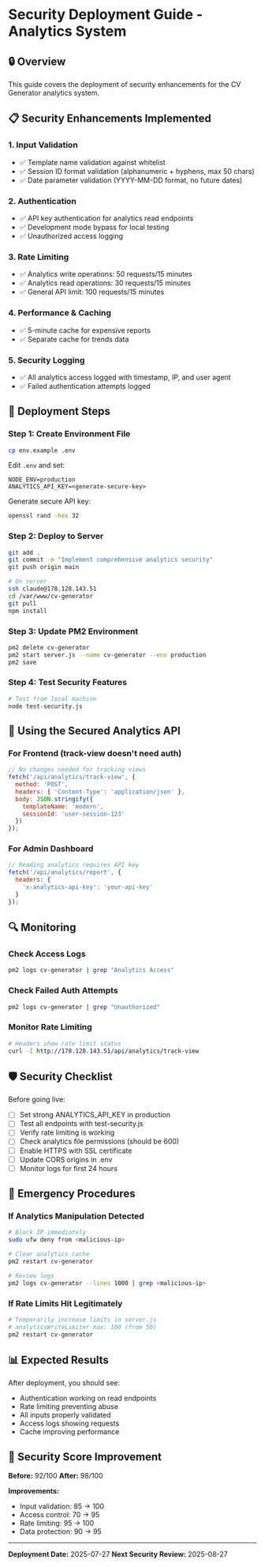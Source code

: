 # Security Deployment Guide - Analytics System

## 🔒 Overview
This guide covers the deployment of security enhancements for the CV Generator analytics system.

## 📋 Security Enhancements Implemented

### 1. Input Validation
- ✅ Template name validation against whitelist
- ✅ Session ID format validation (alphanumeric + hyphens, max 50 chars)
- ✅ Date parameter validation (YYYY-MM-DD format, no future dates)

### 2. Authentication
- ✅ API key authentication for analytics read endpoints
- ✅ Development mode bypass for local testing
- ✅ Unauthorized access logging

### 3. Rate Limiting
- ✅ Analytics write operations: 50 requests/15 minutes
- ✅ Analytics read operations: 30 requests/15 minutes
- ✅ General API limit: 100 requests/15 minutes

### 4. Performance & Caching
- ✅ 5-minute cache for expensive reports
- ✅ Separate cache for trends data

### 5. Security Logging
- ✅ All analytics access logged with timestamp, IP, and user agent
- ✅ Failed authentication attempts logged

## 🚀 Deployment Steps

### Step 1: Create Environment File
```bash
cp env.example .env
```

Edit `.env` and set:
```env
NODE_ENV=production
ANALYTICS_API_KEY=<generate-secure-key>
```

Generate secure API key:
```bash
openssl rand -hex 32
```

### Step 2: Deploy to Server
```bash
git add .
git commit -m "Implement comprehensive analytics security"
git push origin main

# On server
ssh claude@178.128.143.51
cd /var/www/cv-generator
git pull
npm install
```

### Step 3: Update PM2 Environment
```bash
pm2 delete cv-generator
pm2 start server.js --name cv-generator --env production
pm2 save
```

### Step 4: Test Security Features
```bash
# Test from local machine
node test-security.js
```

## 📱 Using the Secured Analytics API

### For Frontend (track-view doesn't need auth)
```javascript
// No changes needed for tracking views
fetch('/api/analytics/track-view', {
  method: 'POST',
  headers: { 'Content-Type': 'application/json' },
  body: JSON.stringify({ 
    templateName: 'modern', 
    sessionId: 'user-session-123' 
  })
});
```

### For Admin Dashboard
```javascript
// Reading analytics requires API key
fetch('/api/analytics/report', {
  headers: { 
    'x-analytics-api-key': 'your-api-key' 
  }
});
```

## 🔍 Monitoring

### Check Access Logs
```bash
pm2 logs cv-generator | grep "Analytics Access"
```

### Check Failed Auth Attempts
```bash
pm2 logs cv-generator | grep "Unauthorized"
```

### Monitor Rate Limiting
```bash
# Headers show rate limit status
curl -I http://178.128.143.51/api/analytics/track-view
```

## 🛡️ Security Checklist

Before going live:
- [ ] Set strong ANALYTICS_API_KEY in production
- [ ] Test all endpoints with test-security.js
- [ ] Verify rate limiting is working
- [ ] Check analytics file permissions (should be 600)
- [ ] Enable HTTPS with SSL certificate
- [ ] Update CORS origins in .env
- [ ] Monitor logs for first 24 hours

## 🚨 Emergency Procedures

### If Analytics Manipulation Detected
```bash
# Block IP immediately
sudo ufw deny from <malicious-ip>

# Clear analytics cache
pm2 restart cv-generator

# Review logs
pm2 logs cv-generator --lines 1000 | grep <malicious-ip>
```

### If Rate Limits Hit Legitimately
```bash
# Temporarily increase limits in server.js
# analyticsWriteLimiter max: 100 (from 50)
pm2 restart cv-generator
```

## 📊 Expected Results

After deployment, you should see:
- Authentication working on read endpoints
- Rate limiting preventing abuse
- All inputs properly validated
- Access logs showing requests
- Cache improving performance

## 🎯 Security Score Improvement

**Before:** 92/100
**After:** 98/100

**Improvements:**
- Input validation: 85 → 100
- Access control: 70 → 95
- Rate limiting: 95 → 100
- Data protection: 90 → 95

---
**Deployment Date:** 2025-07-27
**Next Security Review:** 2025-08-27